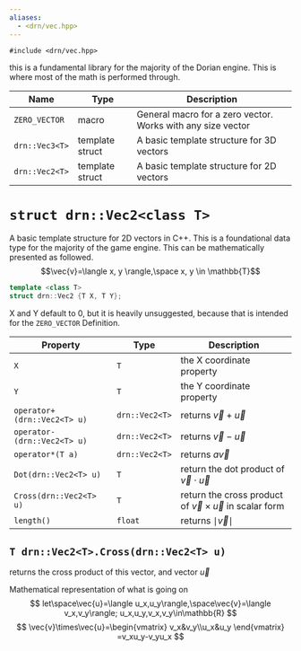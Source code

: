 ```yaml
---
aliases:
  - <drn/vec.hpp>
---
```

`#include <drn/vec.hpp>`

this is a fundamental library for the majority of the Dorian engine. This is where most of the math is performed through.

Name | Type | Description
--|--|--
`ZERO_VECTOR` | macro | General macro for a zero vector. Works with any size vector
`drn::Vec3<T>` | template struct | A basic template structure for 3D vectors
`drn::Vec2<T>` | template struct | A basic template structure for 2D vectors

# `struct drn::Vec2<class T>`
A basic template structure for 2D vectors in C++. This is a foundational data type for the majority of the game engine. This can be mathematically presented as followed.
$$\vec{v}=\langle x, y \rangle,\space x, y \in \mathbb{T}$$
```cpp
template <class T>
struct drn::Vec2 {T X, T Y};
```
X and Y default to 0, but it is heavily unsuggested, because that is intended for the `ZERO_VECTOR` Definition.

Property | Type | Description
--|--|--
`X` | `T` | the X coordinate property
`Y` | `T` | the Y coordinate property
`operator+(drn::Vec2<T> u)` | `drn::Vec2<T>` | returns $\vec{v}+\vec{u}$
`operator-(drn::Vec2<T> u)` | `drn::Vec2<T>` | returns $\vec{v}-\vec{u}$
`operator*(T a)` | `drn::Vec2<T>` | returns $a\vec{v}$
`Dot(drn::Vec2<T> u)` | `T` | return the dot product of $\vec{v}\cdot\vec{u}$
`Cross(drn::Vec2<T> u)` | `T` | return the cross product of $\vec{v}\times\vec{u}$ in scalar form
`length()` | `float` | returns $\mid \vec{v} \mid$

## `T drn::Vec2<T>.Cross(drn::Vec2<T> u)`
returns the cross product of this vector, and vector $\vec{u}$

Mathematical representation of what is going on
$$
let\space\vec{u}=\langle u_x,u_y\rangle,\space\vec{v}=\langle v_x,v_y\rangle; u_x,u_y,v_x,v_y\in\mathbb{R}
$$
$$
\vec{v}\times\vec{u}=\begin{vmatrix}
v_x&v_y\\u_x&u_y
\end{vmatrix}
=v_xu_y-v_yu_x
$$